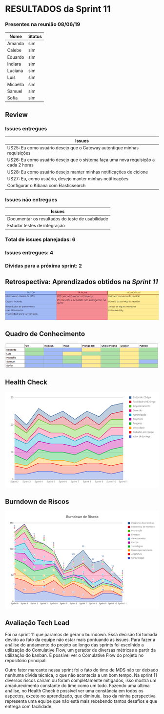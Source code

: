 # RESULTADOS da Sprint 11

### Presentes na reunião 08/06/19

| Nome | Status |
| --------- | -------- |
| Amanda | sim |
| Calebe | sim |
| Eduardo | sim |
| Indiara | sim |
| Luciana | sim |
| Luís | sim |
| Micaella | sim |
| Samuel | sim |
| Sofia | sim |


## Review

### Issues entregues

| Issues | 
| --------- |
| US25: Eu como usuário desejo que o Gateway autentique minhas requisições |
| US26: Eu como usuário desejo que o sistema faça uma nova requisição a cada 2 horas |
| US28: Eu como usuário desejo manter minhas notificações de ciclone | 
| US27: Eu, como usuário, desejo manter minhas notificações |
| Configurar o Kibana com Elasticsearch |


### Issues não entregues 

| Issues | 
| --------- | 
| Documentar os resultados do teste de usabilidade |
| Estudar testes de integração |

### Total de issues planejadas: 6

### Issues entregues: 4

### Dívidas para a próxima sprint: 2


## Retrospectiva: Aprendizados obtidos na *Sprint 11* 

![Retrospectiva Sprint 11](../../assets/imgs/retrospectiva/retrospectiva-S11.png)


## Quadro de Conhecimento 

![Quadro de Conhecimento Sprint 5](../../assets/imgs/conhecimento/conhecimento-s11.png)


## Health Check 

![Health Check Sprint 5](../../assets/imgs/healthcheck/healthcheck-s11.png)

## Burndown de Riscos 

![Burndown de Riscos 5](../../assets/imgs/riscos/riscos11.png)


## Avaliação Tech Lead

<p>
    Foi na sprint 11 que paramos de gerar o burndown. Essa decisão foi tomada devido ao fato da equipe não estar mais pontuando as issues. Para fazer a análise do andamento do projeto ao longo das sprints foi escolhido a utilização do Comulative Flow, um gerador de diversas métricas a partir da utilização do kanban. É possível ver o Comulative Flow do projeto no repositório principal.  
</p>   
<p>
    Outro fator marcante nessa sprint foi o fato do time de MDS não ter deixado nenhuma dívida técnica, o que não acontecia a um bom tempo. Na sprint 11 diversos riscos caíram ou foram completamente mitigados, isso mostra um amadurecimento constante do time como um todo. 
    Fazendo uma última análise, no Health Check é possível ver uma constância em todos os aspectos, exceto no aprendizado, que diminuiu. Isso da minha perspectiva representa uma equipe que não está mais recebendo tantos desafios e que entrega com facilidade.  
</p>